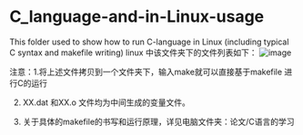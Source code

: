 # C_language-and-in-Linux-usage
This folder used to show how to run C-language in Linux (including typical C syntax and makefile writing)
linux 中该文件夹下的文件列表如下：
![image](https://user-images.githubusercontent.com/106954726/185058230-0ad11efd-c8ac-46c3-85dc-de827c199ae4.png)

注意：1.将上述文件拷贝到一个文件夹下，输入make就可以直接基于makefile 进行C的运行

2. XX.dat 和XX.o 文件均为中间生成的变量文件。

3. 关于具体的makefile的书写和运行原理，详见电脑文件夹：论文/C语言的学习
